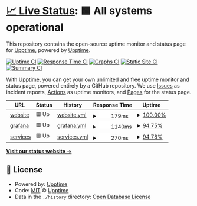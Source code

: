 # [📈 Live Status](https://upptime.github.io/upptime): <!--live status--> **🟩 All systems operational**

This repository contains the open-source uptime monitor and status page for [Upptime](https://upptime.js.org), powered by [Upptime](https://github.com/upptime/upptime).

[![Uptime CI](https://github.com/upptime/upptime/workflows/Uptime%20CI/badge.svg)](https://github.com/upptime/upptime/actions?query=workflow%3A%22Uptime+CI%22)
[![Response Time CI](https://github.com/upptime/upptime/workflows/Response%20Time%20CI/badge.svg)](https://github.com/upptime/upptime/actions?query=workflow%3A%22Response+Time+CI%22)
[![Graphs CI](https://github.com/upptime/upptime/workflows/Graphs%20CI/badge.svg)](https://github.com/upptime/upptime/actions?query=workflow%3A%22Graphs+CI%22)
[![Static Site CI](https://github.com/upptime/upptime/workflows/Static%20Site%20CI/badge.svg)](https://github.com/upptime/upptime/actions?query=workflow%3A%22Static+Site+CI%22)
[![Summary CI](https://github.com/upptime/upptime/workflows/Summary%20CI/badge.svg)](https://github.com/upptime/upptime/actions?query=workflow%3A%22Summary+CI%22)

With [Upptime](https://upptime.js.org), you can get your own unlimited and free uptime monitor and status page, powered entirely by a GitHub repository. We use [Issues](https://github.com/upptime/upptime/issues) as incident reports, [Actions](https://github.com/upptime/upptime/actions) as uptime monitors, and [Pages](https://upptime.github.io/upptime) for the status page.

<!--start: status pages-->
<!-- This summary is generated by Upptime (https://github.com/upptime/upptime) -->
<!-- Do not edit this manually, your changes will be overwritten -->
<!-- prettier-ignore -->
| URL | Status | History | Response Time | Uptime |
| --- | ------ | ------- | ------------- | ------ |
| <img alt="" src="https://icons.duckduckgo.com/ip3/www.k8s.it.ico" height="13"> [website](https://www.k8s.it) | 🟩 Up | [website.yml](https://github.com/lorenzogirardi/status/commits/HEAD/history/website.yml) | <details><summary><img alt="Response time graph" src="./graphs/website/response-time-week.png" height="20"> 179ms</summary><br><a href="https://status.k8s.it/history/website"><img alt="Response time 243" src="https://img.shields.io/endpoint?url=https%3A%2F%2Fraw.githubusercontent.com%2Florenzogirardi%2Fstatus%2FHEAD%2Fapi%2Fwebsite%2Fresponse-time.json"></a><br><a href="https://status.k8s.it/history/website"><img alt="24-hour response time 188" src="https://img.shields.io/endpoint?url=https%3A%2F%2Fraw.githubusercontent.com%2Florenzogirardi%2Fstatus%2FHEAD%2Fapi%2Fwebsite%2Fresponse-time-day.json"></a><br><a href="https://status.k8s.it/history/website"><img alt="7-day response time 179" src="https://img.shields.io/endpoint?url=https%3A%2F%2Fraw.githubusercontent.com%2Florenzogirardi%2Fstatus%2FHEAD%2Fapi%2Fwebsite%2Fresponse-time-week.json"></a><br><a href="https://status.k8s.it/history/website"><img alt="30-day response time 194" src="https://img.shields.io/endpoint?url=https%3A%2F%2Fraw.githubusercontent.com%2Florenzogirardi%2Fstatus%2FHEAD%2Fapi%2Fwebsite%2Fresponse-time-month.json"></a><br><a href="https://status.k8s.it/history/website"><img alt="1-year response time 245" src="https://img.shields.io/endpoint?url=https%3A%2F%2Fraw.githubusercontent.com%2Florenzogirardi%2Fstatus%2FHEAD%2Fapi%2Fwebsite%2Fresponse-time-year.json"></a></details> | <details><summary><a href="https://status.k8s.it/history/website">100.00%</a></summary><a href="https://status.k8s.it/history/website"><img alt="All-time uptime 99.97%" src="https://img.shields.io/endpoint?url=https%3A%2F%2Fraw.githubusercontent.com%2Florenzogirardi%2Fstatus%2FHEAD%2Fapi%2Fwebsite%2Fuptime.json"></a><br><a href="https://status.k8s.it/history/website"><img alt="24-hour uptime 100.00%" src="https://img.shields.io/endpoint?url=https%3A%2F%2Fraw.githubusercontent.com%2Florenzogirardi%2Fstatus%2FHEAD%2Fapi%2Fwebsite%2Fuptime-day.json"></a><br><a href="https://status.k8s.it/history/website"><img alt="7-day uptime 100.00%" src="https://img.shields.io/endpoint?url=https%3A%2F%2Fraw.githubusercontent.com%2Florenzogirardi%2Fstatus%2FHEAD%2Fapi%2Fwebsite%2Fuptime-week.json"></a><br><a href="https://status.k8s.it/history/website"><img alt="30-day uptime 100.00%" src="https://img.shields.io/endpoint?url=https%3A%2F%2Fraw.githubusercontent.com%2Florenzogirardi%2Fstatus%2FHEAD%2Fapi%2Fwebsite%2Fuptime-month.json"></a><br><a href="https://status.k8s.it/history/website"><img alt="1-year uptime 99.96%" src="https://img.shields.io/endpoint?url=https%3A%2F%2Fraw.githubusercontent.com%2Florenzogirardi%2Fstatus%2FHEAD%2Fapi%2Fwebsite%2Fuptime-year.json"></a></details>
| <img alt="" src="https://icons.duckduckgo.com/ip3/services.k8s.it.ico" height="13"> [grafana](https://services.k8s.it/grafana/?orgId=2) | 🟩 Up | [grafana.yml](https://github.com/lorenzogirardi/status/commits/HEAD/history/grafana.yml) | <details><summary><img alt="Response time graph" src="./graphs/grafana/response-time-week.png" height="20"> 1140ms</summary><br><a href="https://status.k8s.it/history/grafana"><img alt="Response time 721" src="https://img.shields.io/endpoint?url=https%3A%2F%2Fraw.githubusercontent.com%2Florenzogirardi%2Fstatus%2FHEAD%2Fapi%2Fgrafana%2Fresponse-time.json"></a><br><a href="https://status.k8s.it/history/grafana"><img alt="24-hour response time 710" src="https://img.shields.io/endpoint?url=https%3A%2F%2Fraw.githubusercontent.com%2Florenzogirardi%2Fstatus%2FHEAD%2Fapi%2Fgrafana%2Fresponse-time-day.json"></a><br><a href="https://status.k8s.it/history/grafana"><img alt="7-day response time 1140" src="https://img.shields.io/endpoint?url=https%3A%2F%2Fraw.githubusercontent.com%2Florenzogirardi%2Fstatus%2FHEAD%2Fapi%2Fgrafana%2Fresponse-time-week.json"></a><br><a href="https://status.k8s.it/history/grafana"><img alt="30-day response time 685" src="https://img.shields.io/endpoint?url=https%3A%2F%2Fraw.githubusercontent.com%2Florenzogirardi%2Fstatus%2FHEAD%2Fapi%2Fgrafana%2Fresponse-time-month.json"></a><br><a href="https://status.k8s.it/history/grafana"><img alt="1-year response time 757" src="https://img.shields.io/endpoint?url=https%3A%2F%2Fraw.githubusercontent.com%2Florenzogirardi%2Fstatus%2FHEAD%2Fapi%2Fgrafana%2Fresponse-time-year.json"></a></details> | <details><summary><a href="https://status.k8s.it/history/grafana">94.75%</a></summary><a href="https://status.k8s.it/history/grafana"><img alt="All-time uptime 99.20%" src="https://img.shields.io/endpoint?url=https%3A%2F%2Fraw.githubusercontent.com%2Florenzogirardi%2Fstatus%2FHEAD%2Fapi%2Fgrafana%2Fuptime.json"></a><br><a href="https://status.k8s.it/history/grafana"><img alt="24-hour uptime 100.00%" src="https://img.shields.io/endpoint?url=https%3A%2F%2Fraw.githubusercontent.com%2Florenzogirardi%2Fstatus%2FHEAD%2Fapi%2Fgrafana%2Fuptime-day.json"></a><br><a href="https://status.k8s.it/history/grafana"><img alt="7-day uptime 94.75%" src="https://img.shields.io/endpoint?url=https%3A%2F%2Fraw.githubusercontent.com%2Florenzogirardi%2Fstatus%2FHEAD%2Fapi%2Fgrafana%2Fuptime-week.json"></a><br><a href="https://status.k8s.it/history/grafana"><img alt="30-day uptime 98.03%" src="https://img.shields.io/endpoint?url=https%3A%2F%2Fraw.githubusercontent.com%2Florenzogirardi%2Fstatus%2FHEAD%2Fapi%2Fgrafana%2Fuptime-month.json"></a><br><a href="https://status.k8s.it/history/grafana"><img alt="1-year uptime 99.28%" src="https://img.shields.io/endpoint?url=https%3A%2F%2Fraw.githubusercontent.com%2Florenzogirardi%2Fstatus%2FHEAD%2Fapi%2Fgrafana%2Fuptime-year.json"></a></details>
| <img alt="" src="https://icons.duckduckgo.com/ip3/services.k8s.it.ico" height="13"> [services](https://services.k8s.it/) | 🟩 Up | [services.yml](https://github.com/lorenzogirardi/status/commits/HEAD/history/services.yml) | <details><summary><img alt="Response time graph" src="./graphs/services/response-time-week.png" height="20"> 270ms</summary><br><a href="https://status.k8s.it/history/services"><img alt="Response time 425" src="https://img.shields.io/endpoint?url=https%3A%2F%2Fraw.githubusercontent.com%2Florenzogirardi%2Fstatus%2FHEAD%2Fapi%2Fservices%2Fresponse-time.json"></a><br><a href="https://status.k8s.it/history/services"><img alt="24-hour response time 215" src="https://img.shields.io/endpoint?url=https%3A%2F%2Fraw.githubusercontent.com%2Florenzogirardi%2Fstatus%2FHEAD%2Fapi%2Fservices%2Fresponse-time-day.json"></a><br><a href="https://status.k8s.it/history/services"><img alt="7-day response time 270" src="https://img.shields.io/endpoint?url=https%3A%2F%2Fraw.githubusercontent.com%2Florenzogirardi%2Fstatus%2FHEAD%2Fapi%2Fservices%2Fresponse-time-week.json"></a><br><a href="https://status.k8s.it/history/services"><img alt="30-day response time 1216" src="https://img.shields.io/endpoint?url=https%3A%2F%2Fraw.githubusercontent.com%2Florenzogirardi%2Fstatus%2FHEAD%2Fapi%2Fservices%2Fresponse-time-month.json"></a><br><a href="https://status.k8s.it/history/services"><img alt="1-year response time 455" src="https://img.shields.io/endpoint?url=https%3A%2F%2Fraw.githubusercontent.com%2Florenzogirardi%2Fstatus%2FHEAD%2Fapi%2Fservices%2Fresponse-time-year.json"></a></details> | <details><summary><a href="https://status.k8s.it/history/services">94.78%</a></summary><a href="https://status.k8s.it/history/services"><img alt="All-time uptime 99.22%" src="https://img.shields.io/endpoint?url=https%3A%2F%2Fraw.githubusercontent.com%2Florenzogirardi%2Fstatus%2FHEAD%2Fapi%2Fservices%2Fuptime.json"></a><br><a href="https://status.k8s.it/history/services"><img alt="24-hour uptime 100.00%" src="https://img.shields.io/endpoint?url=https%3A%2F%2Fraw.githubusercontent.com%2Florenzogirardi%2Fstatus%2FHEAD%2Fapi%2Fservices%2Fuptime-day.json"></a><br><a href="https://status.k8s.it/history/services"><img alt="7-day uptime 94.78%" src="https://img.shields.io/endpoint?url=https%3A%2F%2Fraw.githubusercontent.com%2Florenzogirardi%2Fstatus%2FHEAD%2Fapi%2Fservices%2Fuptime-week.json"></a><br><a href="https://status.k8s.it/history/services"><img alt="30-day uptime 98.26%" src="https://img.shields.io/endpoint?url=https%3A%2F%2Fraw.githubusercontent.com%2Florenzogirardi%2Fstatus%2FHEAD%2Fapi%2Fservices%2Fuptime-month.json"></a><br><a href="https://status.k8s.it/history/services"><img alt="1-year uptime 99.31%" src="https://img.shields.io/endpoint?url=https%3A%2F%2Fraw.githubusercontent.com%2Florenzogirardi%2Fstatus%2FHEAD%2Fapi%2Fservices%2Fuptime-year.json"></a></details>

<!--end: status pages-->

[**Visit our status website →**](https://upptime.github.io/upptime)

## 📄 License

- Powered by: [Upptime](https://github.com/upptime/upptime)
- Code: [MIT](./LICENSE) © [Upptime](https://upptime.js.org)
- Data in the `./history` directory: [Open Database License](https://opendatacommons.org/licenses/odbl/1-0/)
